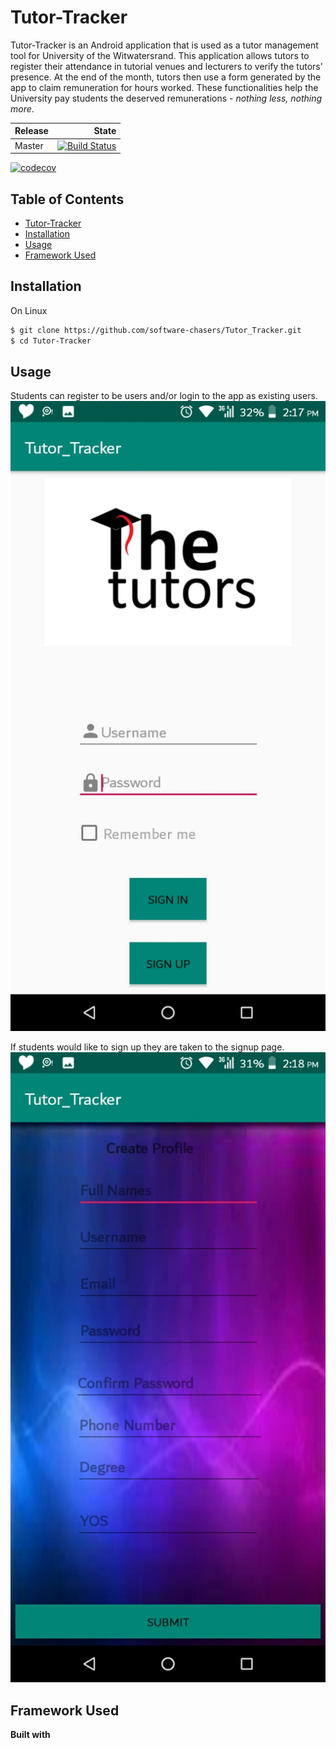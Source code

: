 # Tutor-Tracker

Tutor-Tracker is an Android application that is used as a tutor management tool for University of the Witwatersrand. This application allows tutors to register their attendance in tutorial venues and lecturers to verify the tutors' presence. At the end of the month, tutors then use a form generated by the app to claim remuneration for hours worked. These functionalities help the University pay students the deserved remunerations - *nothing less, nothing more*.

|Release|State         |
|-------|-------------:|
|Master |[![Build Status](https://travis-ci.org/software-chasers/Tutor_Tracker.svg?branch=master)](https://travis-ci.org/software-chasers/Tutor_Tracker)|


[![codecov](https://codecov.io/gh/software-chasers/Tutor_Tracker/branch/master/graph/badge.svg)](https://codecov.io/gh/software-chasers/Tutor_Tracker)

## Table of Contents
* [Tutor-Tracker](https://github.com/software-chasers/tutor_tracker#tutor-tracker)
* [Installation](https://github.com/software-chasers/tutor_tracker#installation)
* [Usage](https://github.com/software-chasers/tutor_tracker#usage)
* [Framework Used](https://github.com/software-chasers/tutor_tracker#framework-used)

## Installation
On Linux
```bash
$ git clone https://github.com/software-chasers/Tutor_Tracker.git
$ cd Tutor-Tracker
```
## Usage
Students can register to be users and/or login to the app as existing users.
![Login Page](https://github.com/KhanyileBN/dummy-repo/blob/master/tutor-land.jpg)

If students would like to sign up they are taken to the signup page.
![Sign Up Page](https://github.com/KhanyileBN/dummy-repo/blob/master/tutor-reg.jpg)

## Framework Used
<b>Built with</b> 
